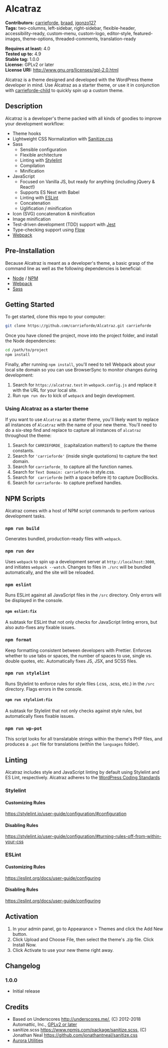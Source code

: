 # Alcatraz

**Contributors:** [carrieforde](https://profiles.wordpress.org/carrieforde), [braad](https://profiles.wordpress.org/braad), [jgonzo127](https://profiles.wordpress.org/jgonzo127)  
**Tags:** two-columns, left-sidebar, right-sidebar, flexible-header, accessibility-ready, custom-menu, custom-logo, editor-style, featured-images, theme-options, threaded-comments, translation-ready  

**Requires at least:** 4.0  
**Tested up to:** 4.9  
**Stable tag:** 1.0.0  
**License:** GPLv2 or later  
**License URI:** http://www.gnu.org/licenses/gpl-2.0.html  

Alcatraz is a theme designed and developed with the WordPress theme developer in mind. Use Alcatraz as a starter theme, or use it in conjunction with [carrieforde-child](https://github.com/carrieforde/carrieforde-child) to quickly spin up a custom theme.

## Description

Alcatraz is a developer's theme packed with all kinds of goodies to improve your development workflow:

- Theme hooks
- Lightweight CSS Normalization with [Sanitize.css](https://github.com/jonathantneal/sanitize.css)
- Sass
  * Sensible configuration
  * Flexible architecture
  * Linting with [Stylelint](https://stylelint.io/)
  * Compilation
  * Minification
- JavaScript
  * Focused on Vanilla JS, but ready for anything (including jQuery & React!)
  * Supports ES Next with Babel
  * Linting with [ESLint](https://eslint.org/)
  * Concatenation
  * Uglification / minification
- Icon (SVG) concatenation & minification
- Image minification
- Test-driven development (TDD) support with [Jest](https://facebook.github.io/jest/)
- Type-checking support using [Flow](https://flow.org/en/)
- [Webpack](https://webpack.js.org/)

## Pre-Installation

Because Alcatraz is meant as a developer's theme, a basic grasp of the command line as well as the following dependencies is beneficial:

* [Node](http://node.js) / [NPM](https://npmjs.org)
* [Webpack](https://webpack.js.org/)
* [Sass](http://sass-lang.com)

## Getting Started

To get started, clone this repo to your computer:  

```sh
git clone https://github.com/carrieforde/Alcatraz.git carrieforde
```

Once you have cloned the project, move into the project folder, and install the Node dependencies:

```sh
cd /path/to/project
npm install
```

Finally, after running `npm install`, you'll need to tell Webpack about your local site domain so you can use BrowserSync to monitor changes during development:  

1. Search for `https://alcatraz.test` in `webpack.config.js` and replace it with the URL for your local site.
1. Run `npm run dev` to kick of `webpack` and begin development.


### Using Alcatraz as a starter theme
If you want to use `Alcatraz` as a starter theme, you'll likely want to replace all instances of `Alcatraz` with the name of your new theme. You'll need to do a six-step find and replace to capture all instances of `alcatraz` throughout the theme:  

1. Search for `CARRIEFORDE_` (capitalization matters!) to capture the theme constants.
1. Search for `'carrieforde'` (inside single quotations) to capture the text domain.
1. Search for `carrieforde_` to capture all the function names.
1. Search for `Text Domain: carrieforde` in style.css.
1. Search for ` carrieforde` (with a space before it) to capture DocBlocks.
1. Search for `carrieforde-` to capture prefixed handles.


## NPM Scripts
Alcatraz comes with a host of NPM script commands to perform various development tasks.

### `npm run build`
Generates bundled, production-ready files with `webpack`.

### `npm run dev`
Uses `webpack` to spin up a development server at `http://localhost:3000`, and initiates `webpack --watch`. Changes to files in `./src` will be bundled automatically, and the site will be reloaded.

### `npm eslint`
Runs ESLint against all JavaScript files in the `/src` directory. Only errors will be displayed in the console.

#### `npm eslint:fix`
A subtask for ESLint that not only checks for JavaScript linting errors, but also auto-fixes any fixable issues.

### `npm format`
Keep formatting consistent between developers with Prettier. Enforces whether to use tabs or spaces, the number of spaces to use, single vs. double quotes, etc. Automatically fixes JS, JSX, and SCSS files.

### `npm run stylelint`
Runs Stylelint to enforce rules for style files (.css, .scss, etc.) in the `/src` directory. Flags errors in the console.

#### `npm run stylelint:fix`
A subtask for Stylelint that not only checks against style rules, but automatically fixes fixable issues.

### `npm run wp-pot`
This script looks for all translatable strings within the theme's PHP files, and produces a `.pot` file for translations (within the `languages` folder).

## Linting
Alcatraz includes style and JavaScript linting by default using Stylelint and ES Lint, respectively. Alcatraz adheres to the [WordPress Coding Standards](https://codex.wordpress.org/WordPress_Coding_Standards)

### Stylelint

#### Customizing Rules
https://stylelint.io/user-guide/configuration/#configuration

#### Disabling Rules
https://stylelint.io/user-guide/configuration/#turning-rules-off-from-within-your-css

### ESLint

#### Customizing Rules
https://eslint.org/docs/user-guide/configuring

#### Disabling Rules
https://eslint.org/docs/user-guide/configuring


## Activation

1. In your admin panel, go to Appearance > Themes and click the Add New button.
1. Click Upload and Choose File, then select the theme's .zip file. Click Install Now.
1. Click Activate to use your new theme right away.

## Changelog

### 1.0.0
* Initial release

## Credits

* Based on Underscores http://underscores.me/, (C) 2012-2018 Automattic, Inc., [GPLv2 or later](https://www.gnu.org/licenses/gpl-2.0.html)
* sanitize.scss https://www.npmjs.com/package/sanitize.scss, (C) Jonathan Neal https://github.com/jonathantneal/sanitize.css
* [Aurora Utilities](https://www.npmjs.com/package/aurora-utilities)

